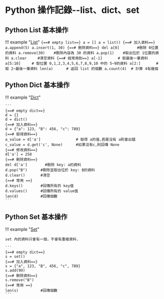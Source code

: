 # Python 操作記錄--list、dict、set


## Python List 基本操作

!!! example "<a href="https://docs.python.org/zh-tw/3/tutorial/datastructures.html#more-on-lists" target="_blank">List</a>"
    ```
    {==# empty list==}
    a = []
    a = list()
    {==# 加入資料==}
    a.append(5)
    a.insert(1, 30)
    {==# 刪除資料==}
    del a[0]        #刪除 0位置的資料
    a.remove(30)    #刪除內容為 30 的資料
    a.pop(1)    #取出位於 1位置的資料
    a.clear     #清空資料
    {==# 經常用到==}
    a[-1]       # 取最後一筆資料
    a[5:10]     # 取位置 0,1,2,3,4,5,6,7,8,9,10 中的 5~9的資料
    a[2:]       # 取 2~最後一筆資料
    len(a)      # 返回 list 的個數
    a.count(4)  # 計算 4有幾個
    ```
    

## Python Dict 基本操作

!!! example "<a href="https://docs.python.org/zh-tw/3/tutorial/datastructures.html#dictionaries" target="_blank">Dict</a>"

    ```
    {==# empty dict==}
    d = {}
    d = dict()
    {==# 加入資料==}
    d = {"a": 123, "B": 456, "c": 789}
    {==# 取得資料==}
    a_value = d['a']                # 取得 a的值,若是沒有 a則會出錯
    c_value = d.get('c', None)      #如果沒有c,則回傳 None
    {==# 修改資料==}
    d['a'] = 258
    {==# 刪除資料==}
    del d['a']        #刪除 key: a的資料
    d.pop("B")      #刪除並取出位於 key: B的資料
    d.clear()       #清空
    {==# 常用 ==}
    d.keys()        #回傳所有的 key值
    d.values()      #回傳所有的 value值
    len(d)          #回傳個數
    ```

## Python Set 基本操作

!!! example "<a href="https://docs.python.org/zh-tw/3/tutorial/datastructures.html#sets" target="_blank">Set</a>"

    set 內的資料只會有一個，不會有重複資料.

    ```
    {==# empty dict==}
    s = set()
    {==# 加入資料==}
    s = {"a", 123, "B", 456, "c", 789}
    s.add(99)
    {==# 刪除資料==}
    s.remove("B")
    {==# 常用 ==}
    len(s)          #回傳個數
    ```